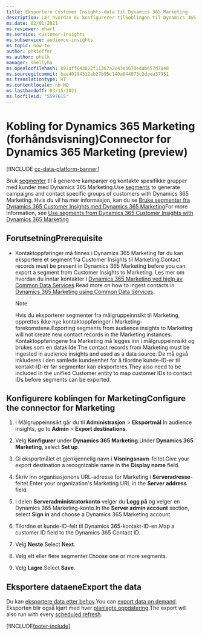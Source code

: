 ```yaml
---
title: Eksportere Customer Insights-data til Dynamics 365 Marketing
description: Lær hvordan du konfigurerer tilkoblingen til Dynamics 365 Marketing.
ms.date: 02/01/2021
ms.reviewer: mhart
ms.service: customer-insights
ms.subservice: audience-insights
ms.topic: how-to
author: phkieffer
ms.author: philk
manager: shellyha
ms.openlocfilehash: 892aff643872f11307a2c43e5670edab657d7848
ms.sourcegitcommit: bae40184312ab27b95c140a044875c2daea37951
ms.translationtype: HT
ms.contentlocale: nb-NO
ms.lasthandoff: 03/15/2021
ms.locfileid: "5597615"
---
```

# <a name="connector-for-dynamics-365-marketing-preview"></a><span data-ttu-id="7d571-103">Kobling for Dynamics 365 Marketing (forhåndsvisning)</span><span class="sxs-lookup"><span data-stu-id="7d571-103">Connector for Dynamics 365 Marketing (preview)</span></span>

[!INCLUDE [cc-data-platform-banner](../includes/cc-data-platform-banner.md)]

<span data-ttu-id="7d571-104">Bruk [segmenter](segments.md) til å generere kampanjer og kontakte spesifikke grupper med kunder med Dynamics 365 Marketing.</span><span class="sxs-lookup"><span data-stu-id="7d571-104">Use [segments](segments.md) to generate campaigns and contact specific groups of customers with Dynamics 365 Marketing.</span></span> <span data-ttu-id="7d571-105">Hvis du vil ha mer informasjon, kan du se [Bruke segmenter fra Dynamics 365 Customer Insights med Dynamics 365 Marketing](/dynamics365/marketing/customer-insights-segments)</span><span class="sxs-lookup"><span data-stu-id="7d571-105">For more information, see [Use segments from Dynamics 365 Customer Insights with Dynamics 365 Marketing](/dynamics365/marketing/customer-insights-segments)</span></span>

## <a name="prerequisite"></a><span data-ttu-id="7d571-106">Forutsetning</span><span class="sxs-lookup"><span data-stu-id="7d571-106">Prerequisite</span></span>

- <span data-ttu-id="7d571-107">Kontaktoppføringer må finnes i Dynamics 365 Marketing før du kan eksportere et segment fra Customer Insights til Marketing.</span><span class="sxs-lookup"><span data-stu-id="7d571-107">Contact records must be present in Dynamics 365 Marketing before you can export a segment from Customer Insights to Marketing.</span></span> <span data-ttu-id="7d571-108">Les mer om hvordan du inntar kontakter i [Dynamics 365 Marketing ved hjelp av Common Data Services](connect-power-query.md).</span><span class="sxs-lookup"><span data-stu-id="7d571-108">Read more on how to ingest contacts in [Dynamics 365 Marketing using Common Data Services](connect-power-query.md).</span></span>

  > [!NOTE]
  > <span data-ttu-id="7d571-109">Hvis du eksporterer segmenter fra målgruppeinnsikt til Marketing, opprettes ikke nye kontaktoppføringer i Marketing-forekomstene.</span><span class="sxs-lookup"><span data-stu-id="7d571-109">Exporting segments from audience insights to Marketing will not create new contact records in the Marketing instances.</span></span> <span data-ttu-id="7d571-110">Kontaktoppføringene fra Marketing må legges inn i målgruppeinnsikt og brukes som en datakilde.</span><span class="sxs-lookup"><span data-stu-id="7d571-110">The contact records from Marketing must be ingested in audience insights and used as a data source.</span></span> <span data-ttu-id="7d571-111">De må også inkluderes i den samlede kundeenhet for å tilordne kunde-ID-er til kontakt-ID-er før segmenter kan eksporteres.</span><span class="sxs-lookup"><span data-stu-id="7d571-111">They also need to be included in the unified Customer entity to map customer IDs to contact IDs before segments can be exported.</span></span>

## <a name="configure-the-connector-for-marketing"></a><span data-ttu-id="7d571-112">Konfigurere koblingen for Marketing</span><span class="sxs-lookup"><span data-stu-id="7d571-112">Configure the connector for Marketing</span></span>

1. <span data-ttu-id="7d571-113">I Målgruppeinnsikt går du til **Administrasjon** > **Eksportmål**.</span><span class="sxs-lookup"><span data-stu-id="7d571-113">In audience insights, go to **Admin** > **Export destinations**.</span></span>

1. <span data-ttu-id="7d571-114">Velg **Konfigurer** under **Dynamics 365 Marketing**.</span><span class="sxs-lookup"><span data-stu-id="7d571-114">Under **Dynamics 365 Marketing**, select **Set up**.</span></span>

1. <span data-ttu-id="7d571-115">Gi eksportmålet et gjenkjennelig navn i **Visningsnavn**-feltet.</span><span class="sxs-lookup"><span data-stu-id="7d571-115">Give your export destination a recognizable name in the **Display name** field.</span></span>

1. <span data-ttu-id="7d571-116">Skriv inn organisasjonens URL-adresse for Marketing i **Serveradresse**-feltet.</span><span class="sxs-lookup"><span data-stu-id="7d571-116">Enter your organization's Marketing URL in the **Server address** field.</span></span>

1. <span data-ttu-id="7d571-117">I delen **Serveradministratorkonto** velger du **Logg på** og velger en Dynamics 365 Marketing-konto.</span><span class="sxs-lookup"><span data-stu-id="7d571-117">In the **Server admin account** section, select **Sign in** and choose a Dynamics 365 Marketing account.</span></span>

1. <span data-ttu-id="7d571-118">Tilordne et kunde-ID-felt til Dynamics 365-kontakt-ID-en.</span><span class="sxs-lookup"><span data-stu-id="7d571-118">Map a customer ID field to the Dynamics 365 Contact ID.</span></span>

1. <span data-ttu-id="7d571-119">Velg **Neste**.</span><span class="sxs-lookup"><span data-stu-id="7d571-119">Select **Next**.</span></span>

1. <span data-ttu-id="7d571-120">Velg ett eller flere segmenter.</span><span class="sxs-lookup"><span data-stu-id="7d571-120">Choose one or more segments.</span></span>

1. <span data-ttu-id="7d571-121">Velg **Lagre**.</span><span class="sxs-lookup"><span data-stu-id="7d571-121">Select **Save**.</span></span>

## <a name="export-the-data"></a><span data-ttu-id="7d571-122">Eksportere dataene</span><span class="sxs-lookup"><span data-stu-id="7d571-122">Export the data</span></span>

<span data-ttu-id="7d571-123">Du kan [eksportere data etter behov](export-destinations.md).</span><span class="sxs-lookup"><span data-stu-id="7d571-123">You can [export data on demand](export-destinations.md).</span></span> <span data-ttu-id="7d571-124">Eksporten blir også kjørt med hver [planlagte oppdatering](system.md#schedule-tab).</span><span class="sxs-lookup"><span data-stu-id="7d571-124">The export will also run with every [scheduled refresh](system.md#schedule-tab).</span></span>


[!INCLUDE[footer-include](../includes/footer-banner.md)]